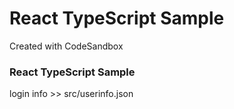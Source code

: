 # React TypeScript Sample

Created with CodeSandbox

### React TypeScript Sample

login info >> src/userinfo.json
